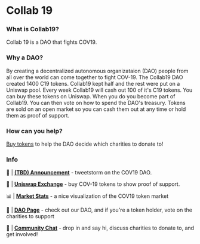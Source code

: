 # Collab 19

### What is Collab19?

Collab 19 is a DAO that fights COV19.

### Why a DAO?

By creating a decentralized autonomous organizataion (DAO) people from all over the world can come together to fight COV-19. The Collab19 DAO created 1400 C19 tokens. Collab19 kept half and the rest were put on a Uniswap pool. Every week Collab19 will cash out 100 of it's C19 tokens. You can buy these tokens on Uniswap. When you do you become part of Collab19. You can then vote on how to spend the DAO's treasury. Tokens are sold on an open market so you can cash them out at any time or hold them as proof of support.

### How can you help?

[Buy tokens](https://uniswap.exchange/swap/0x87d7b6CfAaeC5988FB17AbAEe4C16C3a79ceceB0) to help the DAO decide which charities to donate to!

### Info

📢 | [**(TBD) Announcement**](TBD) - tweetstorm on the COV19 DAO.

🦄 | [**Uniswap Exchange**](https://uniswap.exchange/swap/0x87d7b6CfAaeC5988FB17AbAEe4C16C3a79ceceB0) - buy COV-19 tokens to show proof of support.

📊 | [**Market Stats**](https://uniswap.info/token/0x87d7b6CfAaeC5988FB17AbAEe4C16C3a79ceceB0) - a nice visualization of the COV19 token market

🤖 | [**DAO Page**](https://mainnet.aragon.org/#/collab19/home/) - check out our DAO, and if you're a token holder, vote on the charities to support

💬 | [**Community Chat**](https://t.me/joinchat/HcTaOxhr7mt9K7mBTMxlHw) - drop in and say hi, discuss charities to donate to, and get involved!
